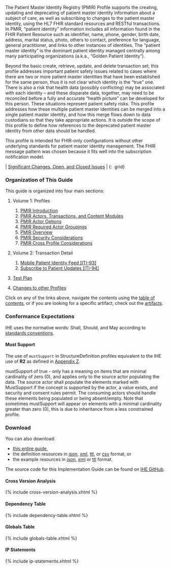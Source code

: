 
The Patient Master Identity Registry (PMIR) Profile supports the creating, updating and deprecating of patient master identity information about a subject of care, as well as subscribing to changes to the patient master identity, using the HL7 FHIR standard resources and RESTful transactions. In PMIR, “patient identity” information includes all information found in the FHIR Patient Resource such as identifier, name, phone, gender, birth date, address, marital status, photo, others to contact, preference for language, general practitioner, and links to other instances of identities. The “patient master identity” is the dominant patient identity managed centrally among many participating organizations (a.k.a., “Golden Patient Identity”).

Beyond the basic create, retrieve, update, and delete transaction set, this profile addresses important patient safety issues related to cases where there are two or more patient master identities that have been established for the same person, thus it is not clear which identity is the “true” one. There is also a risk that health data (possibly conflicting) may be associated with each identity – and these disparate data, together, may need to be reconciled before a fully and accurate “health picture” can be developed for this person. These situations represent patient safety risks. This profile addresses how these multiple patient master identities can be merged into a single patient master identity, and how this merge flows down to data custodians so that they take appropriate actions. It is outside the scope of this profile to define how references to the deprecated patient master identity from other data should be handled.

This profile is intended for FHIR-only configurations without other underlying standards for patient master identity management. The FHIR message pattern was chosen because it fits well into the subscription notification model.

<div markdown="1" class="stu-note">

| [Significant Changes, Open, and Closed Issues](issues.html) |
{: .grid}

</div>


### Organization of This Guide
This guide is organized into four main sections:

1. Volume 1: Profiles
   1. [PMIR Introduction](volume-1.html)
   2. [PMIR Actors, Transactions, and Content Modules](volume-1.html#1491-pmir-actors-transactions-and-content-modules)
   3. [PMIR Actor Options](volume-1.html#1492-pmir-actor-options)
   4. [PMIR Required Actor Groupings](volume-1.html#1493-pmir-required-actor-groupings)
   5. [PMIR Overview](volume-1.html#1494-pmir-overview)
   6. [PMIR Security Considerations](volume-1.html#1495-pmir-security-considerations)
   7. [PMIR Cross Profile Considerations](volume-1.html#1496-pmir-cross-profile-considerations)

2. Volume 2: Transaction Detail
   1. [Mobile Patient Identity Feed \[ITI-93\]](ITI-93.html)
   2. [Subscribe to Patient Updates \[ITI-94\]](ITI-94.html)

3. [Test Plan](testplan.html)

4. [Changes to other Profiles](other.html)


Click on any of the links above, navigate the contents using the [table of contents](toc.html), or if you are looking for a specific artifact, check out the [artifacts](artifacts.html).

### Conformance Expectations

IHE uses the normative words: Shall, Should, and May according to [standards conventions](https://profiles.ihe.net/GeneralIntro/ch-E.html).

#### Must Support

The use of ```mustSupport``` in StructureDefinition profiles equivalent to the IHE use of **R2** as defined in [Appendix Z](https://profiles.ihe.net/ITI/TF/Volume2/ch-Z.html#z.10-profiling-conventions-for-constraints-on-fhir).

mustSupport of true - only has a meaning on items that are minimal cardinality of zero (0), and applies only to the source actor populating the data. The source actor shall populate the elements marked with MustSupport if the concept is supported by the actor, a value exists, and security and consent rules permit. 
The consuming actors should handle these elements being populated or being absent/empty. 
Note that sometimes mustSupport will appear on elements with a minimal cardinality greater than zero (0), this is due to inheritance from a less constrained profile.

### Download 

You can also download:

* [this entire guide](full-ig.zip),
* the definition resources in [json](definitions.json.zip), [xml](definitions.xml.zip), [ttl](definitions.ttl.zip), or [csv](csvs.zip) format, or
* the example resources in [json](examples.json.zip), [xml](examples.xml.zip) or [ttl](examples.ttl.zip) format.

The source code for this Implementation Guide can be found on [IHE GitHub](https://github.com/IHE/ITI.PMIR).

#### Cross Version Analysis

{% include cross-version-analysis.xhtml %}

#### Dependency Table

{% include dependency-table.xhtml %}

#### Globals Table

{% include globals-table.xhtml %}

#### IP Statements

{% include ip-statements.xhtml %}